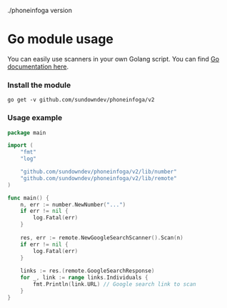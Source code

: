 ./phoneinfoga version
# Go module usage

You can easily use scanners in your own Golang script. You can find [Go documentation here](https://pkg.go.dev/github.com/sundowndev/phoneinfoga/v2).

### Install the module

```
go get -v github.com/sundowndev/phoneinfoga/v2
```

### Usage example

```go
package main

import (
	"fmt"
	"log"

	"github.com/sundowndev/phoneinfoga/v2/lib/number"
	"github.com/sundowndev/phoneinfoga/v2/lib/remote"
)

func main() {
	n, err := number.NewNumber("...")
	if err != nil {
		log.Fatal(err)
	}
	
	res, err := remote.NewGoogleSearchScanner().Scan(n)
	if err != nil {
		log.Fatal(err)
	}
	
	links := res.(remote.GoogleSearchResponse)
	for _, link := range links.Individuals {
		fmt.Println(link.URL) // Google search link to scan
	}
}
```
